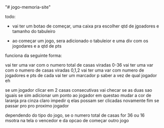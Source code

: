 "# jogo-memoria-site" 

todo:

- vai ter um botao de começar, uma caixa pra escolher qtd de jgoadores e tamanho do tabuleiro

- ao começar um jogo, sera adicionado o tabuleior e uma div com os jogodares e a qtd de pts

funciona da seguinte forma:

vai ter uma var com o numero total de casas viradas 0-36
vai ter uma var com o numero de casas viradas 0,1,2
vai ter uma var com numero de jogadores e pts de cada
vai ter um marcador p saber a vez de qual jogador eh

se um jogador clicar em 2 casas consecutivas
    vai checar se as duas sao iguais
    se sim
        adicionar um ponto ao jogador em questao
        mudar a cor de laranja pra cinza claro
        impedir q elas possam ser clicadas novamente
    fim se
    passar pro pro proximo jogador

dependendo do tipo do jogo, 
se o numero total de casas for 36 ou 16
    msotra na tela o vencedor e da opcao de começar outro jogo

